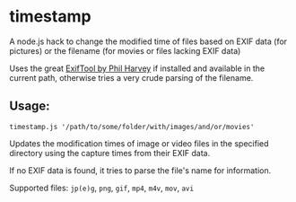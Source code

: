 # timestamp
A node.js hack to change the modified time of files based on EXIF data (for pictures) or the filename (for movies or files lacking EXIF data)

Uses the great [ExifTool by Phil Harvey](https://www.sno.phy.queensu.ca/~phil/exiftool/) if installed and available in the current path, otherwise tries a very crude parsing of the filename.

## Usage:
`timestamp.js '/path/to/some/folder/with/images/and/or/movies'`

Updates the modification times of image or video files in the specified directory using the capture times from their EXIF data.

If no EXIF data is found, it tries to parse the file's name for information.

Supported files: `jp(e)g`, `png`, `gif`, `mp4`, `m4v`, `mov`, `avi`
